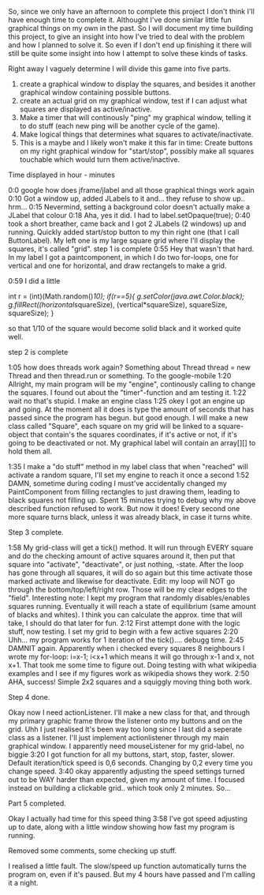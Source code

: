 So, since we only have an afternoon to complete this project I don't think I'll have enough time to complete it. Althought I've done similar little fun graphical things on my own in the past.
So I will document my time building this project, to give an insight into how I've tried to deal with the problem and how I planned to solve it. So even if I don't end up finishing it there will still be quite some insight into how I attempt to solve these kinds of tasks.

Right away I vaguely determine I will divide this game into five parts.
1. create a graphical window to display the squares, and besides it another graphical window containing possible buttons.
2. create an actual grid on my graphical window, test if I can adjust what squares are displayed as active/inactive.
3. Make a timer that will continously "ping" my graphical window, telling it to do stuff (each new ping will be another cycle of the game).
4. Make logical things that determines what squares to activate/inactivate.
5. This is a maybe and I likely won't make it this far in time: Create buttons on my right graphical window for "start/stop", possibly make all squares touchable which would turn them active/inactive.


Time displayed in hour - minutes

0:0 google how does jframe/jlabel and all those graphical things work again
0:10 Got a window up, added JLabels to it and... they refuse to show up.. hrm...
0:15 Nevermind, setting a background color doesn't actually make a JLabel that colour
0:18 Aha, yes it did. I had to label.setOpaque(true);
0:40 took a short breather, came back and I got 2 JLabels (2 windows) up and running. Quickly added start/stop button to my thin right one (that I call ButtonLabel). My left one is my large square grid where I'll display the squares, it's called "grid".
step 1 is complete
0:55 Hey that wasn't that hard. In my label I got a paintcomponent, in which I do two for-loops, one for vertical and one for horizontal, and draw rectangels to make a grid. 

0:59 I did a little

int r = (int)(Math.random()*10);
                    if(r==5){
                        g.setColor(java.awt.Color.black);
                        g.fillRect((horizontal*squareSize), (vertical*squareSize), squareSize, squareSize);
                    }

so that 1/10 of the square would become solid black and it worked quite well.

step 2 is complete

1:05 how does threads work again? Something about Thread thread = new Thread and then thread.run or something. To the google-mobile
1:20 Allright,  my main program will be my "engine", continously calling to change the squares. I found out about the "timer"-function and am testing it.
1:22 wait no that's stupid. I make an engine class
1:25 okey I got an engine up and going. At the moment all it does is type the amount of seconds that has passed since the program has begun. but good enough. I will make a new class called "Square", each square on my grid will be linked to a square-object that contain's the squares coordinates, if it's active or not, if it's going to be deactivated or not. My graphical label will contain an array[][] to hold them all.

1:35 I make a "do stuff" method in my label class that when "reached" will activate a random square, I'll set my engine to reach it once a second
1:52 DAMN, sometime during coding I must've accidentally changed my PaintComponent from filling rectangles to just drawing them, leading to black squares not filling up. Spent 15 minutes trying to debug why my above described function refused to work. But now it does! Every second one more square turns black, unless it was already black, in case it turns white. 

Step 3 complete.

1:58 My grid-class will get a tick() method. It will run through EVERY square and do the checking amount of active squares around it, then put that square into "activate", "deactivate", or just nothing, -state. After the loop has gone through all squares, it will do so again but this time activate those marked activate and likewise for deactivate.
Edit: my loop will NOT go through the bottom/top/left/right row. Those will be my clear edges to the "field".
Interesting note: I kept my program that randomly disables/enables squares running. Eventually it will reach a state of equilibrium (same amount of blacks and whites). I think you can calculate the approx. time that will take, I should do that later for fun.
2:12 First attempt done with the logic stuff, now testing. I set my grid to begin with a few active squares
2:20 Uhh... my program works for 1 iteration of the tick().... debugg time.
2:45 DAMNIT again. Apparently when i checked every squares 8 neighbours I wrote my for-loop:
i=x-1; i<x+1
which means it will go through x-1 and x, not x+1. That took me some time to figure out. Doing testing with what wikipedia examples and I see if my figures work as wikipedia shows they work.
2:50 AHA, success! Simple 2x2 squares and a squiggly moving thing both work. 

Step 4 done.

Okay now I need actionListener. I'll make a new class for that, and through my primary graphic frame throw the listener onto my buttons and on the grid.
Uhh I just realised It's been way too long since I last did a seperate class as a listener. I'll just implement actionlistener through my main graphical window.
I apparently need mouseListener for my grid-label, no biggie
3:20	I got function for all my buttons, start, stop, faster, slower. Default iteration/tick speed is 0,6 seconds. Changing by 0,2 every time you change speed.
3:40 	okay apparently adjusting the speed settings turned out to be WAY harder than expected, given my amount of time. I focused instead on building a clickable grid.. which took only 2 minutes. So...

Part 5 completed.

Okay I actually had time for this speed thing
3:58 I've got speed adjusting up to date, along with a little window showing how fast my program is running.

Removed some comments, some checking up stuff.

I realised a little fault.
The slow/speed up function automatically turns the program on, even if it's paused.
But my 4 hours have passed and I'm calling it a night.
